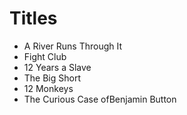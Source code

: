# Titles

* A River Runs Through It
* Fight Club
* 12 Years a Slave
* The Big Short
* 12 Monkeys
* The Curious Case ofBenjamin Button
